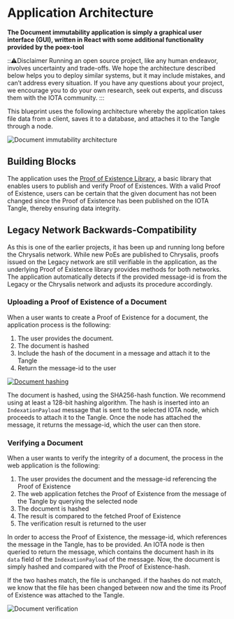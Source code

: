 # Application Architecture

**The Document immutability application is simply a graphical user interface (GUI), written in React with some additional functionality provided by the poex-tool**

:::warning:Disclaimer
Running an open source project, like any human endeavor, involves uncertainty and trade-offs. We hope the architecture described below helps you to deploy similar systems, but it may include mistakes, and can’t address every situation. If you have any questions about your project, we encourage you to do your own research, seek out experts, and discuss them with the IOTA community.
:::

This blueprint uses the following architecture whereby the application takes file data from a client, saves it to a database, and attaches it to the Tangle through a node.

![Document immutability architecture](/img/blueprints/document-immutability-architecture.png)

## Building Blocks

The application uses the [Proof of Existence Library](https://www.npmjs.com/package/@iota/poex-tool), a basic library that enables users to publish and verify Proof of Existences. With a valid Proof of Existence, users can be certain that the given document has not been changed since the Proof of Existence has been published on the IOTA Tangle, thereby ensuring data integrity.

## Legacy Network Backwards-Compatibility

As this is one of the earlier projects, it has been up and running long before the Chrysalis network. While new PoEs are published to Chrysalis, proofs issued on the Legacy network are still verifiable in the application, as the underlying Proof of Existence library provides methods for both networks.
The application automatically detects if the provided message-id is from the Legacy or the Chrysalis network and adjusts its procedure accordingly.

### Uploading a Proof of Existence of a Document

When a user wants to create a Proof of Existence for a document, the application process is the following:

1. The user provides the document.
2. The document is hashed
3. Include the hash of the document in a message and attach it to the Tangle
4. Return the message-id to the user

[![Document hashing](/img/blueprints/document-immutability-signing.png)](/img/blueprints/document-immutability-signing.png)

The document is hashed, using the SHA256-hash function. We recommend using at least a 128-bit hashing algorithm.
The hash is inserted into an `IndexationPayload` message that is sent to the selected IOTA node, which proceeds to attach it to the Tangle. Once the node has attached the message, it returns the message-id, which the user can then store.

### Verifying a Document

When a user wants to verify the integrity of a document, the process in the web application is the following:

1. The user provides the document and the message-id referencing the Proof of Existence
2. The web application fetches the Proof of Existence from the message of the Tangle by querying the selected node
3. The document is hashed 
4. The result is compared to the fetched Proof of Existence
5. The verification result is returned to the user

In order to access the Proof of Existence, the message-id, which references the message in the Tangle, has to be provided.
An IOTA node is then queried to return the message, which contains the document hash in its `data` field of the `IndexationPayload` of the message.
Now, the document is simply hashed and compared with the Proof of Existence-hash.

If the two hashes match, the file is unchanged.
if the hashes do not match, we know that the file has been changed between now and the time its Proof of Existence was attached to the Tangle.

![Document verification](/img/blueprints/document-immutability-verification.png)
